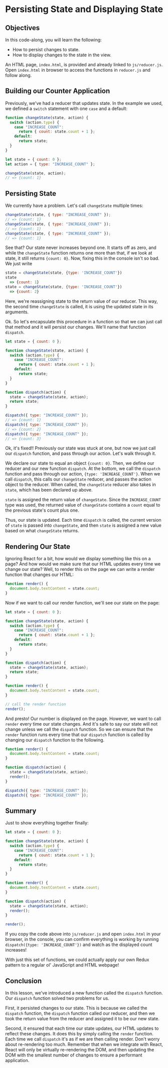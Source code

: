 # Persisting State and Displaying State

## Objectives

In this code-along, you will learn the following:

- How to persist changes to state.
- How to display changes to the state in the view.

An HTML page, `index.html`, is provided and already linked to `js/reducer.js`.
Open `index.html` in browser to access the functions in `reducer.js` and follow
along.

## Building our Counter Application

Previously, we've had a reducer that updates state. In the example we used, we
defined a `switch` statement with one `case` and a default:

```javascript
function changeState(state, action) {
  switch (action.type) {
    case "INCREASE_COUNT":
      return { count: state.count + 1 };
    default:
      return state;
  }
}

let state = { count: 0 };
let action = { type: "INCREASE_COUNT" };

changeState(state, action);
// => {count: 1}
```

## Persisting State

We currently have a problem. Let's call `changeState` multiple times:

```javascript
changeState(state, { type: "INCREASE_COUNT" });
// => {count: 1}
changeState(state, { type: "INCREASE_COUNT" });
// => {count: 1}
changeState(state, { type: "INCREASE_COUNT" });
// => {count: 1}
```

See that? Our state never increases beyond one. It starts off as zero, and
while the `changeState` function returns one more than that, if we look at
state, it still returns `{count: 0}`. Now, fixing this in the console isn't so
bad. We just write

```javascript
state = changeState(state, {type: 'INCREASE_COUNT'})
state
  => {count: 1}
state = changeState(state, {type: 'INCREASE_COUNT'})
  => {count: 2}
```

Here, we're reassigning state to the return value of our reducer. This way, the
second time `changeState` is called, it is using the updated state in its
arguments.

Ok. So let's encapsulate this procedure in a function so that we can just call
that method and it will persist our changes. We'll name that function
`dispatch`.

```javascript
let state = { count: 0 };

function changeState(state, action) {
  switch (action.type) {
    case "INCREASE_COUNT":
      return { count: state.count + 1 };
    default:
      return state;
  }
}

function dispatch(action) {
  state = changeState(state, action);
  return state;
}

dispatch({ type: "INCREASE_COUNT" });
// => {count: 1}
dispatch({ type: "INCREASE_COUNT" });
// => {count: 2}
dispatch({ type: "INCREASE_COUNT" });
// => {count: 3}
```

Ok, it's fixed!! Previously our state was stuck at one, but now we just call
our `dispatch` function, and pass through our action. Let's walk through it.

We declare our state to equal an object `{count: 0}`. Then, we define our
reducer and our new function `dispatch`. At the bottom, we call the `dispatch`
function and pass through our action, `{type: 'INCREASE_COUNT'}`. When we call
`dispatch`, this calls our `changeState` reducer, and passes the action object
to the reducer. When called, the `changeState` reducer also takes in `state`,
which has been declared up above.

`state` is assigned the return value of `changeState`. Since the
`INCREASE_COUNT` type was used, the returned value of `changeState` contains a
`count` equal to the previous state's count plus one.

Thus, our state is updated. Each time `dispatch` is called, the current version of
`state` is passed into `changeState`, and then `state` is assigned a new value based
on what `changeState` returns.

## Rendering Our State

Ignoring React for a bit, how would we display something like this on a page?
And how would we make sure that our HTML updates every time we change our state?
Well, to render this on the page we can write a render function that changes our
HTML:

```javascript
function render() {
  document.body.textContent = state.count;
}
```

Now if we want to call our render function, we'll see our state on the page:

```javascript
let state = { count: 0 };

function changeState(state, action) {
  switch (action.type) {
    case "INCREASE_COUNT":
      return { count: state.count + 1 };
    default:
      return state;
  }
}

function dispatch(action) {
  state = changeState(state, action);
  return state;
}

function render() {
  document.body.textContent = state.count;
}

// call the render function
render();
```

And presto! Our number is displayed on the page. However, we want to call
`render` every time our state changes. And it's safe to say our state will not
change unless we call the `dispatch` function. So we can ensure that the
`render` function runs every time that our `dispatch` function is called by
changing our `dispatch` function to the following.

```javascript
function render() {
  document.body.textContent = state.count;
}

function dispatch(action) {
  state = changeState(state, action);
  render();
}

dispatch({ type: "INCREASE_COUNT" });
dispatch({ type: "INCREASE_COUNT" });
```

## Summary

Just to show everything together finally:

```js
let state = { count: 0 };

function changeState(state, action) {
  switch (action.type) {
    case "INCREASE_COUNT":
      return { count: state.count + 1 };
    default:
      return state;
  }
}

function render() {
  document.body.textContent = state.count;
}

function dispatch(action) {
  state = changeState(state, action);
  render();
}

render();
```

If you copy the code above into `js/reducer.js` and open `index.html` in
your browser, in the console, you can confirm everything is working by running `dispatch({type: 'INCREASE_COUNT'})` and watch as the displayed
count increases!

With just this set of functions, we could actually apply our own Redux pattern
to a regular ol' JavaScript and HTML webpage!

## Conclusion

In this lesson, we've introduced a new function called the `dispatch` function.
Our `dispatch` function solved two problems for us.

First, it persisted changes to our state. This is because we called the
`dispatch` function, the `dispatch` function called our reducer, and then we
took the return value from the reducer and assigned it to be our new state.

Second, it ensured that each time our state updates, our HTML updates to reflect
these changes. It does this by simply calling the `render` function. Each time
we call `dispatch` it's as if we are then calling render. Don't worry about
re-rendering too much. Remember that when we integrate with React, React will
only be virtually re-rendering the DOM, and then updating the DOM with the
smallest number of changes to ensure a performant application.

